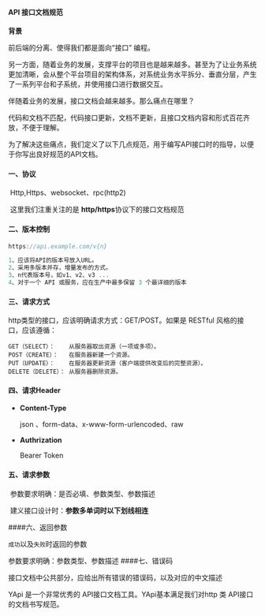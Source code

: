 #### API 接口文档规范

**背景**

前后端的分离、使得我们都是面向“接口” 编程。

另一方面，随着业务的发展，支撑平台的项目也是越来越多。甚至为了让业务系统更加清晰，会从整个平台项目的架构体系，对系统业务水平拆分、垂直分层，产生了一系列平台和子系统，并使用接口进行数据交互。

伴随着业务的发展，接口文档会越来越多。那么痛点在哪里？

代码和文档不匹配，代码接口更新，文档不更新，且接口文档内容和形式百花齐放，不便于理解。

为了解决这些痛点，我们定义了以下几点规范，用于编写API接口时的指导，以便于你写出良好规范的API文档。

#### 一、协议

​     Http,Https、websocket、rpc(http2)

​    这里我们注重关注的是  **http/https**协议下的接口文档规范

#### 二、版本控制

```cpp
https://api.example.com/v{n}

1、应该将API的版本号放入URL。
2、采用多版本并存，增量发布的方式。
3、n代表版本号，如v1、v2、v3 ...
4、对于一个 API 或服务，应在生产中最多保留 3 个最详细的版本
```

#### 三、请求方式

http类型的接口，应该明确请求方式：GET/POST。如果是 RESTful 风格的接口，应该遵循：

```undefined
GET（SELECT）：    从服务器取出资源（一项或多项）。
POST（CREATE）：   在服务器新建一个资源。
PUT（UPDATE）：    在服务器更新资源（客户端提供改变后的完整资源）。
DELETE（DELETE）： 从服务器删除资源。
```

#### 四、请求Header

- **Content-Type** 

  json  、form-data、x-www-form-urlencoded、raw

- **Authrization**

  Bearer Token

#### 五、请求参数

​    参数要求明确：是否必填、参数类型、参数描述

​	建义接口设计时：**参数多单词时以下划线相连**

####六、返回参数

   `成功`以及`失败`时返回的参数

   参数要求明确：参数类型、参数描述
####七、错误码

  接口文档中公共部分，应给出所有错误的错误码，以及对应的中文描述




YApi 是一个非常优秀的 API接口文档工具。YApi基本满足我们对http 类 API接口的文档书写规范。

